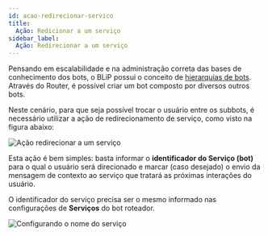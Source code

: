 ```yaml
---
id: acao-redirecionar-servico
title:
  Ação: Redicionar a um serviço
sidebar_label:
  Ação: Redirecionar a um serviço
---
```


Pensando em escalabilidade e na administração correta das bases de conhecimento dos bots, o BLiP possui o conceito de [hierarquias de bots](/docs/router/hierarquia-bots-subbots/). Através do Router, é possível criar um bot composto por diversos outros bots.

Neste cenário, para que seja possível trocar o usuário entre os subbots, é necessário utilizar a ação de redirecionamento de serviço, como visto na figura abaixo:

![Ação redirecionar a um serviço](/img/builder/acao-redirecionar-servico-1.png)

Esta ação é bem simples: basta informar o **identificador do Serviço (bot)** para o qual o usuário será direcionado e marcar (caso desejado) o envio da mensagem de contexto ao serviço que tratará as próximas interações do usuário.

O identificador do serviço precisa ser o mesmo informado nas configurações de **Serviços** do bot roteador.

![Configurando o nome do serviço](/img/builder/acao-redirecionar-servico-2.png)